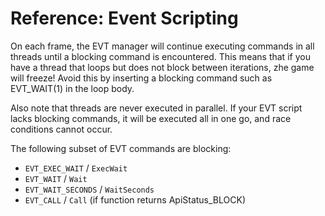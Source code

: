 # Reference: Event Scripting

On each frame, the EVT manager will continue executing commands in all threads until a blocking command is encountered. This means that if you have a thread that loops but does not block between iterations, zhe game will freeze! Avoid this by inserting a blocking command such as EVT_WAIT(1) in the loop body.

Also note that threads are never executed in parallel. If your EVT script lacks blocking commands, it will be executed all in one go, and race conditions cannot occur.

The following subset of EVT commands are blocking:

* `EVT_EXEC_WAIT` / `ExecWait`
* `EVT_WAIT` / `Wait`
* `EVT_WAIT_SECONDS` / `WaitSeconds`
* `EVT_CALL` / `Call` (if function returns ApiStatus_BLOCK)
